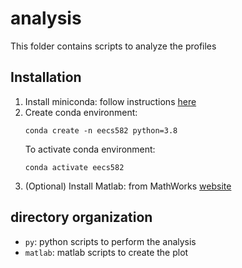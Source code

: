 # analysis

This folder contains scripts to analyze the profiles

## Installation

1. Install miniconda: follow instructions
   [here](https://docs.conda.io/en/latest/miniconda.html)
2. Create conda environment:
    ```console
    conda create -n eecs582 python=3.8
    ```
    To activate conda environment:
    ```console
    conda activate eecs582
    ```
3. (Optional) Install Matlab: from MathWorks
   [website](https://www.mathworks.com/)

## directory organization

- `py`: python scripts to perform the analysis
- `matlab`: matlab scripts to create the plot
